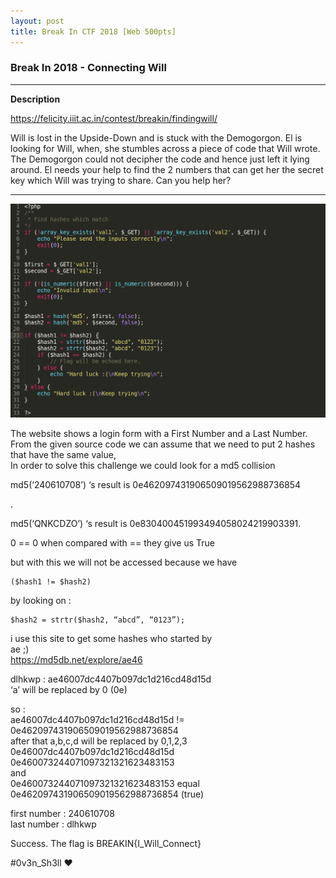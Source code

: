 ```yaml
---
layout: post
title: Break In CTF 2018 [Web 500pts]
---
```

<h3 id="break-in-2018-connecting-will"><strong>Break In 2018 - Connecting Will</strong></h3>

<hr>

<p><strong>Description</strong></p>

<p><a href="https://felicity.iiit.ac.in/contest/breakin/findingwill/">https://felicity.iiit.ac.in/contest/breakin/findingwill/</a></p>
<p>
Will is lost in the Upside-Down and is stuck with the Demogorgon. El is looking for Will, when, she stumbles across a piece of code that Will wrote. The Demogorgon could not decipher the code and hence just left it lying around. El needs your help to find the 2 numbers that can get her the secret key which Will was trying to share. Can you help her?
</p>

<hr>

<p><img src="https://raw.githubusercontent.com/0xy4hy4/Write-ups/master/2018/breakin-ctf-2018/web/findingwill/findingwill.png" alt="enter image description here" title=""></p>

<p>The website shows a login form with a First Number and a Last Number. From the given source code we can assume that we need to put 2 hashes that have the same value,  <br>
In order to solve this challenge we could look for a md5 collision</p>

<p>md5(‘240610708’) ‘s result is  0e462097431906509019562988736854</p>

<p>.</p>

<p>md5(‘QNKCDZO’) ‘s result is 0e830400451993494058024219903391.</p>

<p>0 == 0 when compared with == they give us True </p>

<p>but with this we will not be accessed because we have </p>

<pre><code>($hash1 != $hash2)
</code></pre>

<p>by looking on : </p>

<pre><code>$hash2 = strtr($hash2, “abcd”, “0123”);</code></pre>

<p>i use this site to get some hashes who started by  <br>
ae ;)  <br>
<a href="https://md5db.net/explore/ae46">https://md5db.net/explore/ae46</a></p>

<p>dlhkwp : ae46007dc4407b097dc1d216cd48d15d <br>
‘a’ will be replaced by 0 (0e)</p>

<p>so :  <br>
ae46007dc4407b097dc1d216cd48d15d != 0e462097431906509019562988736854 <br>
after that a,b,c,d will be replaced by 0,1,2,3 <br>
0e46007dc4407b097dc1d216cd48d15d <br>
0e460073244071097321321623483153 <br>
and  <br>
0e460073244071097321321623483153 equal 0e462097431906509019562988736854 (true)</p>

<p>first number : 240610708 <br>
last number : dlhkwp</p>

<p>Success. The flag is BREAKIN{I_Will_Connect}</p>
<p>#0v3n_Sh3ll ❤</p>
